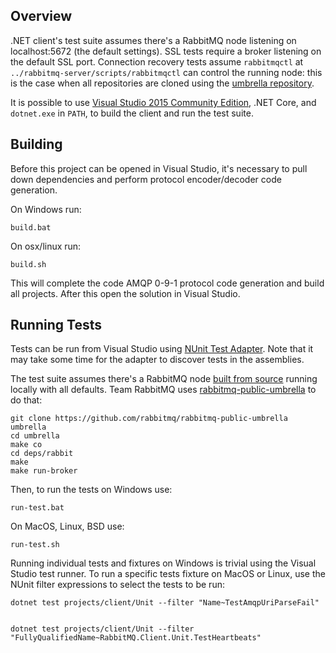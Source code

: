 ## Overview

.NET client's test suite assumes there's a RabbitMQ node listening on localhost:5672
(the default settings). SSL tests require a broker listening on the default
SSL port. Connection recovery tests assume `rabbitmqctl` at `../rabbitmq-server/scripts/rabbitmqctl`
can control the running node: this is the case when all repositories are cloned using
the [umbrella repository](https://github.com/rabbitmq/rabbitmq-public-umbrella).

It is possible to use [Visual Studio 2015 Community Edition](https://www.visualstudio.com/en-us/products/visual-studio-community-vs.aspx),
.NET Core, and `dotnet.exe` in `PATH`, to build the client and run the test suite.

## Building

Before this project can be opened in Visual Studio, it's necessary to pull down dependencies
and perform protocol encoder/decoder code generation.

On Windows run:

    build.bat

On osx/linux run:

    build.sh

This will complete the code AMQP 0-9-1 protocol code generation and build all projects. After this open the solution in Visual Studio.


## Running Tests

Tests can be run from Visual Studio using [NUnit Test Adapter](https://visualstudiogallery.msdn.microsoft.com/6ab922d0-21c0-4f06-ab5f-4ecd1fe7175d).
Note that it may take some time for the adapter to discover tests in the assemblies.

The test suite assumes there's a RabbitMQ node [built from source](http://www.rabbitmq.com/build-server.html) running locally
with all defaults. Team RabbitMQ uses [rabbitmq-public-umbrella](https://github.com/rabbitmq/rabbitmq-public-umbrella) to
do that:

    git clone https://github.com/rabbitmq/rabbitmq-public-umbrella umbrella
    cd umbrella
    make co
    cd deps/rabbit
    make
    make run-broker

Then, to run the tests on Windows use:

    run-test.bat

On MacOS, Linux, BSD use:

    run-test.sh

Running individual tests and fixtures on Windows is trivial using the Visual Studio test runner.
To run a specific tests fixture on MacOS or Linux, use the NUnit filter expressions to select the tests
to be run:

    dotnet test projects/client/Unit --filter "Name~TestAmqpUriParseFail"


    dotnet test projects/client/Unit --filter "FullyQualifiedName~RabbitMQ.Client.Unit.TestHeartbeats"
